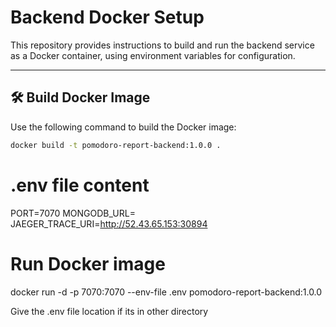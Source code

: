 # Backend Docker Setup

This repository provides instructions to build and run the backend service as a Docker container, using environment variables for configuration.

---

## 🛠 Build Docker Image

Use the following command to build the Docker image:

```bash
docker build -t pomodoro-report-backend:1.0.0 .
```

# .env file content
PORT=7070
MONGODB_URL=<mongodburl>
JAEGER_TRACE_URI=http://52.43.65.153:30894

# Run Docker image
docker run -d -p 7070:7070 --env-file .env pomodoro-report-backend:1.0.0

Give the .env file location if its in other directory

